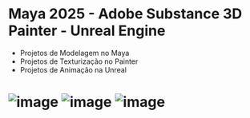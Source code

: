 # Maya 2025 - Adobe Substance 3D Painter - Unreal Engine
- Projetos de Modelagem no Maya
- Projetos de Texturização no Painter
- Projetos de Animação na Unreal
# ![image](https://github.com/user-attachments/assets/2716539c-f9c2-4126-947f-4f8a5e54ea52) ![image](https://github.com/user-attachments/assets/a9e4061a-f0ae-4102-ae00-56802dc1a8d1) ![image](https://github.com/user-attachments/assets/4ad9bd4a-0298-42fc-8d42-65afacee5c9e)
